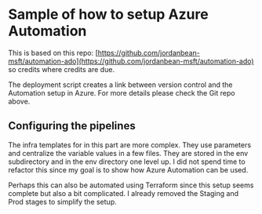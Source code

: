 # Sample of how to setup Azure Automation
This is based on this repo: [https://github.com/jordanbean-msft/automation-ado](https://github.com/jordanbean-msft/automation-ado) so credits where credits are due.

The deployment script creates a link between version control and the Automation setup in Azure.
For more details please check the Git repo above.

## Configuring the pipelines
The infra templates for in this part are more complex. They use parameters and centralize the variable values in a few files. They are stored in the env subdirectory and in the env directory one level up.
I did not spend time to refactor this since my goal is to show how Azure Automation can be used.

Perhaps this can also be automated using Terraform since this setup seems complete but also a bit complicated. I already removed the Staging and Prod stages to simplify the setup.